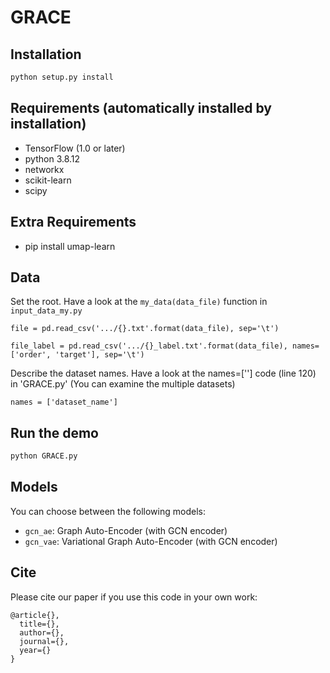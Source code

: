 # GRACE

## Installation

```bash
python setup.py install
```

## Requirements (automatically installed by installation)
* TensorFlow (1.0 or later)
* python 3.8.12
* networkx
* scikit-learn
* scipy

## Extra Requirements
* pip install umap-learn


## Data

Set the root. Have a look at the `my_data(data_file)` function in `input_data_my.py`
```
file = pd.read_csv('.../{}.txt'.format(data_file), sep='\t')
```
```
file_label = pd.read_csv('.../{}_label.txt'.format(data_file), names=['order', 'target'], sep='\t')
```
Describe the dataset names. Have a look at the names=[''] code (line 120) in 'GRACE.py' (You can examine the multiple datasets)
```
names = ['dataset_name']
```



## Run the demo

```bash
python GRACE.py
```


## Models

You can choose between the following models: 
* `gcn_ae`: Graph Auto-Encoder (with GCN encoder)
* `gcn_vae`: Variational Graph Auto-Encoder (with GCN encoder)


## Cite

Please cite our paper if you use this code in your own work:

```
@article{},
  title={},
  author={},
  journal={},
  year={}
}
```
